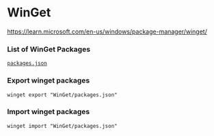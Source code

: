 # WinGet

https://learn.microsoft.com/en-us/windows/package-manager/winget/

### List of WinGet Packages

[`packages.json`](packages.json)

### Export winget packages
```shell
winget export "WinGet/packages.json"
```
### Import winget packages
```shell
winget import "WinGet/packages.json"
```
